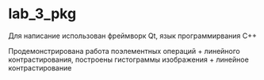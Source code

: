# lab_3_pkg

Для написание использован фреймворк Qt, язык программирвания C++

Продемонстрирована работа поэлементных операций + линейного контрастирования, построены гистограммы изображения + линейное контрастирование

